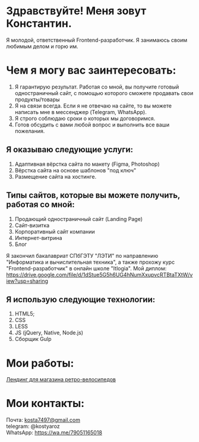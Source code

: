 # Здравствуйте! Меня зовут Константин.
Я молодой, ответственный Frontend-разработчик. Я занимаюсь своим любимым делом и горю им.
# Чем я могу вас заинтересовать:
1) Я гарантирую результат. Работая со мной, вы получите готовый одностраничный сайт, с помощью которого сможете продавать свои продукты/товары
2) Я на связи всегда. Если я не отвечаю на сайте, то вы можете написать мне в мессенджер (Telegram, WhatsApp).
3) Я строго соблюдаю сроки о которых мы договоримся.
4) Готов обсудить с вами любой вопрос и выполнить все ваши пожелания.

## Я оказываю следующие услуги:
1) Адаптивная вёрстка сайта по макету (Figma, Photoshop)
2) Вёрстка сайта на основе шаблонов "под ключ"
3) Размещение сайта на хостинге.

## Типы сайтов, которые вы можете получить, работая со мной:
1) Продающий одностраничный сайт (Landing Page)
2) Сайт-визитка
3) Корпоративный сайт компании
4) Интернет-витрина
5) Блог

Я закончил бакалавриат СПбГЭТУ "ЛЭТИ" по направлению "Информатика и вычислительная техника", а также прохожу курс "Frontend-разработчик" в онлайн школе "Itlogia". 
Мой диплом: https://drive.google.com/file/d/1dStue5G5h6UG4hNumXxupvcRTBtaTXtW/view?usp=sharing

## Я использую следующие технологии:
1) HTML5;
2) CSS
3) LESS
4) JS (jQuery, Native, Node.js)
5) Сборщик Gulp

# Мои работы:
[Лендинг для магазина ретро-велосипедов](https://konstantinrozdestvenskii.github.io/bice/)

# Мои контакты:
Почта: kosta7497@gmail.com  
telegram: @kostyaroz  
WhatsApp: https://wa.me/79051165018  
